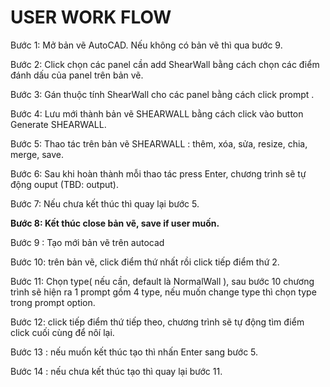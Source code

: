 # USER WORK FLOW #

Bước 1: Mở bản vẽ AutoCAD. Nếu không có bản vẽ thì qua bước 9. 

Bước 2: Click chọn các panel cần add ShearWall bằng cách chọn các điểm đánh dấu của panel trên bản vẽ.

Bước 3: Gán thuộc tính ShearWall cho các panel bằng cách click prompt .

Bước 4: Lưu mới thành bản vẽ SHEARWALL bằng cách click vào button Generate SHEARWALL.

Bước 5: Thao tác trên bản vẽ SHEARWALL : thêm, xóa, sửa, resize, chia, merge, save.

Bước 6: Sau khi hoàn thành mỗi thao tác press Enter, chương trình sẽ tự động ouput (TBD: output).

Bước 7: Nếu chưa kết thúc thì quay lại bước 5.

**Bước 8: Kết thúc close bản vẽ, save if user muốn.**

Bước 9 : Tạo mới bản vẽ trên autocad 

Bước 10: trên bản vẽ, click điểm thứ nhất rồi click tiếp điểm thứ 2.

Bước 11: Chọn type( nếu cần, default là NormalWall ), sau bước 10 chương  trình sẽ hiện ra 1 prompt gồm 4 type, nếu muốn change type thì chọn type trong prompt option.

Bước 12: click tiếp điểm thứ tiếp theo, chương trình sẽ tự động tìm điểm click cuối cùng để nôí lại. 

Bước 13 : nếu muốn kết thúc tạo thì nhấn Enter sang bước 5.

Bước 14 : nếu chưa kết thúc tạo thì quay lại bước 11.


